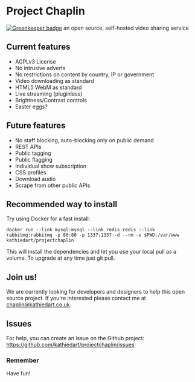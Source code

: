 # Project Chaplin

[![Greenkeeper badge](https://badges.greenkeeper.io/kathiedart/projectchaplin.svg)](https://greenkeeper.io/)
an open source, self-hosted video sharing service

## Current features
* AGPLv3 License
* No intrusive adverts
* No restrictions on content by country, IP or government
* Video downloading as standard
* HTML5 WebM as standard
* Live streaming (pluginless)
* Brightness/Contrast controls
* Easter eggs?

## Future features
* No staff blocking, auto-blocking only on public demand
* REST APIs
* Public tagging
* Public flagging
* Individual show subscription
* CSS profiles
* Download audio
* Scrape from other public APIs

## Recommended way to install
Try using Docker for a fast install:

`docker run --link mysql:mysql --link redis:redis --link rabbitmq:rabbitmq -p 80:80 -p 1337:1337 -d --rm -v $PWD:/var/www kathiedart/projectchaplin`

This will install the dependencies and let you use your local pull as a volume. To upgrade at any time just git pull.

## Join us!
We are currently looking for developers and designers to help this open source project.
If you're interested please contact me at chaplin@kathiedart.co.uk.

## Issues
For help, you can create an issue on the Github project:
https://github.com/kathiedart/projectchaplin/issues

### Remember
Have fun!

